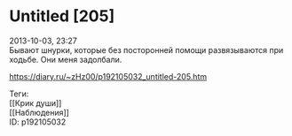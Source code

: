 Untitled [205]
===============

   
 2013-10-03, 23:27   
  Бывают шнурки, которые без посторонней помощи развязываются при ходьбе. Они меня задолбали.   
    
 <https://diary.ru/~zHz00/p192105032_untitled-205.htm>   
   
 Теги:   
 [[Крик души]]   
 [[Наблюдения]]   
 ID: p192105032